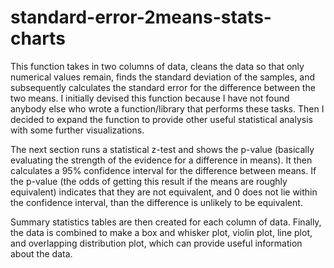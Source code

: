 # standard-error-2means-stats-charts

This function takes in two columns of data, cleans the data so that only numerical values remain, finds the standard deviation of the samples, and subsequently calculates the standard error for the difference between the two means. I initially devised this function because I have not found anybody else who wrote a function/library that performs these tasks. Then I decided to expand the function to provide other useful statistical analysis with some further visualizations.

The next section runs a statistical z-test and shows the p-value (basically evaluating the strength of the evidence for a difference in means). It then calculates a 95% confidence interval for the difference between means. If the p-value (the odds of getting this result if the means are roughly equivalent) indicates that they are not equivalent, and 0 does not lie within the confidence interval, than the difference is unlikely to be equivalent.

Summary statistics tables are then created for each column of data. Finally, the data is combined to make a box and whisker plot, violin plot, line plot, and overlapping distribution plot, which can provide useful information about the data.
